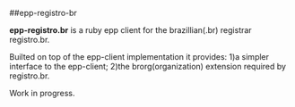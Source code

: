##epp-registro-br

**epp-registro.br** is a ruby epp client for the brazillian(.br) registrar registro.br.

Builted on top of the epp-client implementation it provides: 1)a simpler interface to
the epp-client; 2)the brorg(organization) extension required by registro.br.

Work in progress.

